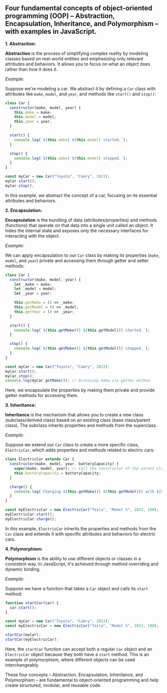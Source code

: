 ## Four fundamental concepts of object-oriented programming (OOP) – Abstraction, Encapsulation, Inheritance, and Polymorphism – with examples in JavaScript.

**1. Abstraction:**

**Abstraction** is the process of simplifying complex reality by modeling classes based on real-world entities and emphasizing only relevant attributes and behaviors. It allows you to focus on what an object does rather than how it does it.

*Example:*

Suppose we're modeling a car. We abstract it by defining a `Car` class with attributes like `make`, `model`, and `year`, and methods like `start()` and `stop()`:

```javascript
class Car {
  constructor(make, model, year) {
    this.make = make;
    this.model = model;
    this.year = year;
  }

  start() {
    console.log(`${this.make} ${this.model} started.`);
  }

  stop() {
    console.log(`${this.make} ${this.model} stopped.`);
  }
}

const myCar = new Car("Toyota", "Camry", 2022);
myCar.start();
myCar.stop();
```

In this example, we abstract the concept of a car, focusing on its essential attributes and behaviors.

**2. Encapsulation:**

**Encapsulation** is the bundling of data (attributes/properties) and methods (functions) that operate on that data into a single unit called an object. It hides the internal state and exposes only the necessary interfaces for interacting with the object.

*Example:*

We can apply encapsulation to our `Car` class by making its properties (`make`, `model`, and `year`) private and accessing them through getter and setter methods:

```javascript
class Car {
  constructor(make, model, year) {
    let _make = make;
    let _model = model;
    let _year = year;

    this.getMake = () => _make;
    this.getModel = () => _model;
    this.getYear = () => _year;
  }

  start() {
    console.log(`${this.getMake()} ${this.getModel()} started.`);
  }

  stop() {
    console.log(`${this.getMake()} ${this.getModel()} stopped.`);
  }
}

const myCar = new Car("Toyota", "Camry", 2022);
myCar.start();
myCar.stop();
console.log(myCar.getMake()); // Accessing make via getter method
```

Here, we encapsulate the properties by making them private and provide getter methods for accessing them.

**3. Inheritance:**

**Inheritance** is the mechanism that allows you to create a new class (subclass/derived class) based on an existing class (base class/parent class). The subclass inherits properties and methods from the superclass.

*Example:*

Suppose we extend our `Car` class to create a more specific class, `ElectricCar`, which adds properties and methods related to electric cars:

```javascript
class ElectricCar extends Car {
  constructor(make, model, year, batteryCapacity) {
    super(make, model, year); // Call the constructor of the parent class
    this.batteryCapacity = batteryCapacity;
  }

  charge() {
    console.log(`Charging ${this.getMake()} ${this.getModel()} with ${this.batteryCapacity} kWh.`);
  }
}

const myElectricCar = new ElectricCar("Tesla", "Model S", 2023, 100);
myElectricCar.start();
myElectricCar.charge();
```

In this example, `ElectricCar` inherits the properties and methods from the `Car` class and extends it with specific attributes and behaviors for electric cars.

**4. Polymorphism:**

**Polymorphism** is the ability to use different objects or classes in a consistent way. In JavaScript, it's achieved through method overriding and dynamic binding.

*Example:*

Suppose we have a function that takes a `Car` object and calls its `start` method:

```javascript
function startCar(car) {
  car.start();
}

const myCar = new Car("Toyota", "Camry", 2022);
const myElectricCar = new ElectricCar("Tesla", "Model S", 2023, 100);

startCar(myCar);
startCar(myElectricCar);
```

Here, the `startCar` function can accept both a regular `Car` object and an `ElectricCar` object because they both have a `start` method. This is an example of polymorphism, where different objects can be used interchangeably.

These four concepts – Abstraction, Encapsulation, Inheritance, and Polymorphism – are fundamental to object-oriented programming and help create structured, modular, and reusable code.